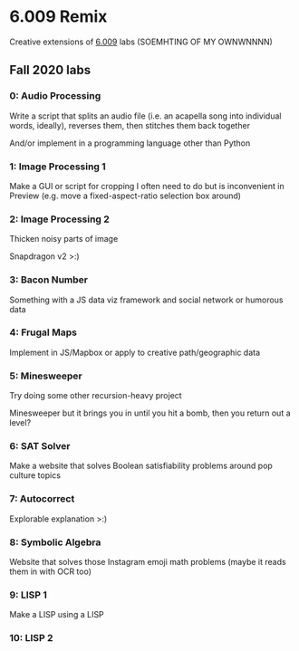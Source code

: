 # 6.009 Remix

Creative extensions of [6.009](https://py.mit.edu) labs (SOEMHTING OF MY OWNWNNNN)

## Fall 2020 labs

### 0: Audio Processing

Write a script that splits an audio file (i.e. an acapella song into individual words, ideally), reverses them, then stitches them back together

And/or implement in a programming language other than Python

### 1: Image Processing 1

Make a GUI or script for cropping I often need to do but is inconvenient in Preview (e.g. move a fixed-aspect-ratio selection box around)

### 2: Image Processing 2

Thicken noisy parts of image

Snapdragon v2 >:)
 
### 3: Bacon Number

Something with a JS data viz framework and social network or humorous data

### 4: Frugal Maps

Implement in JS/Mapbox or apply to creative path/geographic data

### 5: Minesweeper

Try doing some other recursion-heavy project

Minesweeper but it brings you in until you hit a bomb, then you return out a level?

### 6: SAT Solver

Make a website that solves Boolean satisfiability problems around pop culture topics

### 7: Autocorrect

Explorable explanation >:)

### 8: Symbolic Algebra

Website that solves those Instagram emoji math problems (maybe it reads them in with OCR too)

### 9: LISP 1

Make a LISP using a LISP

### 10: LISP 2